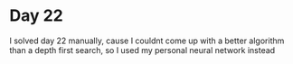 # Day 22

I solved day 22 manually, cause I couldnt come up with a better algorithm than a depth first search, so I used my personal neural network instead
